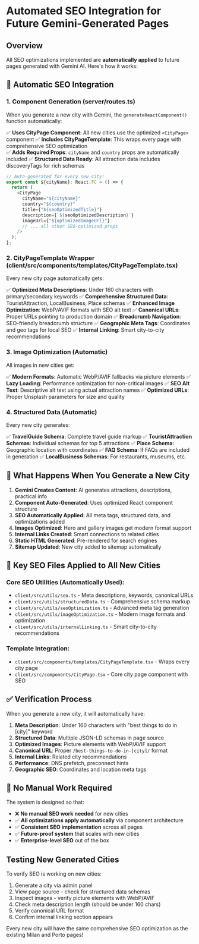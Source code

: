 # Automated SEO Integration for Future Gemini-Generated Pages

## Overview
All SEO optimizations implemented are **automatically applied** to future pages generated with Gemini AI. Here's how it works:

## 🔄 Automatic SEO Integration

### 1. Component Generation (server/routes.ts)
When you generate a new city with Gemini, the `generateReactComponent()` function automatically:

✅ **Uses CityPage Component**: All new cities use the optimized `<CityPage>` component
✅ **Includes CityPageTemplate**: This wraps every page with comprehensive SEO optimization  
✅ **Adds Required Props**: `cityName` and `country` props are automatically included
✅ **Structured Data Ready**: All attraction data includes discoveryTags for rich schemas

```typescript
// Auto-generated for every new city:
export const ${cityName}: React.FC = () => {
  return (
    <CityPage
      cityName="${cityName}"
      country="${country}"
      title={"${seoOptimizedTitle}"}
      description={`${seoOptimizedDescription}`}
      imageUrl={"${optimizedImageUrl}"}
      // ... all other SEO-optimized props
    />
  );
};
```

### 2. CityPageTemplate Wrapper (client/src/components/templates/CityPageTemplate.tsx)
Every new city page automatically gets:

✅ **Optimized Meta Descriptions**: Under 160 characters with primary/secondary keywords
✅ **Comprehensive Structured Data**: TouristAttraction, LocalBusiness, Place schemas
✅ **Enhanced Image Optimization**: WebP/AVIF formats with SEO alt text
✅ **Canonical URLs**: Proper URLs pointing to production domain
✅ **Breadcrumb Navigation**: SEO-friendly breadcrumb structure
✅ **Geographic Meta Tags**: Coordinates and geo tags for local SEO
✅ **Internal Linking**: Smart city-to-city recommendations

### 3. Image Optimization (Automatic)
All images in new cities get:

✅ **Modern Formats**: Automatic WebP/AVIF fallbacks via picture elements
✅ **Lazy Loading**: Performance optimization for non-critical images
✅ **SEO Alt Text**: Descriptive alt text using actual attraction names
✅ **Optimized URLs**: Proper Unsplash parameters for size and quality

### 4. Structured Data (Automatic)
Every new city generates:

✅ **TravelGuide Schema**: Complete travel guide markup
✅ **TouristAttraction Schemas**: Individual schemas for top 5 attractions
✅ **Place Schema**: Geographic location with coordinates
✅ **FAQ Schema**: If FAQs are included in generation
✅ **LocalBusiness Schemas**: For restaurants, museums, etc.

## 🎯 What Happens When You Generate a New City

1. **Gemini Creates Content**: AI generates attractions, descriptions, practical info
2. **Component Auto-Generated**: Uses optimized React component structure
3. **SEO Automatically Applied**: All meta tags, structured data, and optimizations added
4. **Images Optimized**: Hero and gallery images get modern format support
5. **Internal Links Created**: Smart connections to related cities
6. **Static HTML Generated**: Pre-rendered for search engines
7. **Sitemap Updated**: New city added to sitemap automatically

## 🔧 Key SEO Files Applied to All New Cities

### Core SEO Utilities (Automatically Used):
- `client/src/utils/seo.ts` - Meta descriptions, keywords, canonical URLs
- `client/src/utils/structuredData.ts` - Comprehensive schema markup
- `client/src/utils/seoOptimization.ts` - Advanced meta tag generation
- `client/src/utils/imageOptimization.ts` - Modern image formats and optimization
- `client/src/utils/internalLinking.ts` - Smart city-to-city recommendations

### Template Integration:
- `client/src/components/templates/CityPageTemplate.tsx` - Wraps every city page
- `client/src/components/CityPage.tsx` - Core city page component with SEO

## ✅ Verification Process

When you generate a new city, it will automatically have:

1. **Meta Description**: Under 160 characters with "best things to do in [city]" keyword
2. **Structured Data**: Multiple JSON-LD schemas in page source
3. **Optimized Images**: Picture elements with WebP/AVIF support
4. **Canonical URL**: Proper `/best-things-to-do-in-[city]/` format
5. **Internal Links**: Related city recommendations
6. **Performance**: DNS prefetch, preconnect hints
7. **Geographic SEO**: Coordinates and location meta tags

## 🚀 No Manual Work Required

The system is designed so that:
- ❌ **No manual SEO work needed** for new cities
- ✅ **All optimizations apply automatically** via component architecture
- ✅ **Consistent SEO implementation** across all pages
- ✅ **Future-proof system** that scales with new cities
- ✅ **Enterprise-level SEO** out of the box

## Testing New Generated Cities

To verify SEO is working on new cities:
1. Generate a city via admin panel
2. View page source - check for structured data schemas
3. Inspect images - verify picture elements with WebP/AVIF
4. Check meta description length (should be under 160 chars)
5. Verify canonical URL format
6. Confirm internal linking section appears

Every new city will have the same comprehensive SEO optimization as the existing Milan and Porto pages!